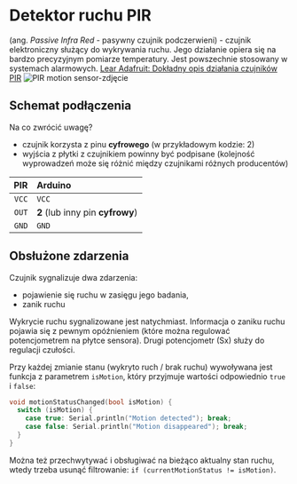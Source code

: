 # Detektor ruchu PIR
(ang. *Passive Infra Red* - pasywny czujnik podczerwieni) - czujnik elektroniczny służący do wykrywania ruchu. Jego działanie opiera się na bardzo precyzyjnym pomiarze temperatury. Jest powszechnie stosowany w systemach alarmowych. 
[Lear Adafruit: Dokładny opis działania czujników PIR](https://learn.adafruit.com/pir-passive-infrared-proximity-motion-sensor/how-pirs-work)
![PIR motion sensor-zdjęcie](http://www.meccanismocomplesso.org/wp-content/uploads/2016/02/Meccanismo-Complesso-PIR-motion-sensor-SR501.jpg)

## Schemat podłączenia
Na co zwrócić uwagę?
- czujnik korzysta z pinu **cyfrowego** (w przykładowym kodzie: 2)
- wyjścia z płytki z czujnikiem powinny być podpisane (kolejność wyprowadzeń może się różnić między czujnikami różnych producentów)

PIR | Arduino
---: | :---
`VCC` | `VCC`
`OUT` | **2** (lub inny pin **cyfrowy**)
`GND` | `GND`


## Obsłużone zdarzenia
Czujnik sygnalizuje dwa zdarzenia: 
- pojawienie się ruchu w zasięgu jego badania, 
- zanik ruchu

Wykrycie ruchu sygnalizowane jest natychmiast. Informacja o zaniku ruchu pojawia się z pewnym opóźnieniem (które można regulować potencjometrem na płytce sensora). 
Drugi potencjometr (Sx) służy do regulacji czułości. 

Przy każdej zmianie stanu (wykryto ruch / brak ruchu) wywoływana jest funkcja z parametrem `isMotion`, który przyjmuje wartości odpowiednio `true` i `false`:
``` C++ 
void motionStatusChanged(bool isMotion) {
  switch (isMotion) {
    case true: Serial.println("Motion detected"); break; 
    case false: Serial.println("Motion disappeared"); break;
  }
}
```
Można też przechwytywać i obsługiwać na bieżąco aktualny stan ruchu, wtedy trzeba usunąć filtrowanie:
`if (currentMotionStatus != isMotion)`. 
